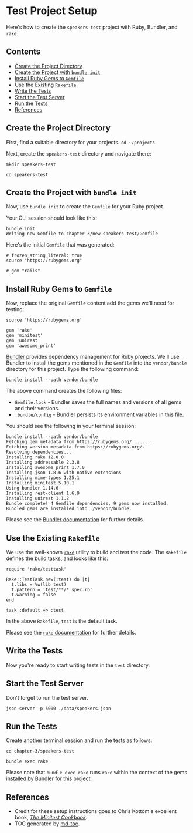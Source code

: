 Test Project Setup
==================
Here's how to create the `speakers-test` project with Ruby, Bundler, and `rake`.

## Contents
- [Create the Project Directory](#create-the-project-directory)
- [Create the Project with `bundle init`](#create-the-project-with-bundle-init)
- [Install Ruby Gems to `Gemfile`](#install-ruby-gems-to-gemfile)
- [Use the Existing `Rakefile`](#use-the-existing-rakefile)
- [Write the Tests](#write-the-tests)
- [Start the Test Server](#start-the-test-server)
- [Run the Tests](#run-the-tests)
- [References](#references)


## Create the Project Directory
First, find a suitable directory for your projects.
`cd ~/projects`

Next, create the `speakers-test` directory and navigate there:
```
mkdir speakers-test

cd speakers-test
```


## Create the Project with `bundle init`
Now, use `bundle init` to create the `Gemfile` for your Ruby project.

Your CLI session should look like this:

```
bundle init
Writing new Gemfile to chapter-3/new-speakers-test/Gemfile
```

Here's the initial `Gemfile` that was generated:

```
# frozen_string_literal: true
source "https://rubygems.org"

# gem "rails"
```


## Install Ruby Gems to `Gemfile`
Now, replace the original `Gemfile` content add the gems we'll need for testing:

```
source 'https://rubygems.org'

gem 'rake'
gem 'minitest'
gem 'unirest'
gem 'awesome_print'
```

[Bundler](http://bundler.io) provides dependency management for Ruby projects.
We'll use Bundler to install the gems mentioned in the `Gemfile` into the
`vendor/bundle` directory for this project. Type the following command:

```
bundle install --path vendor/bundle
```

The above command creates the following files:

* `Gemfile.lock` - Bundler saves the full names and versions of all gems and their versions.
* `.bundle/config` - Bundler persists its environment variables in this file.

You should see the following in your terminal session:

```
bundle install --path vendor/bundle
Fetching gem metadata from https://rubygems.org/........
Fetching version metadata from https://rubygems.org/.
Resolving dependencies...
Installing rake 12.0.0
Installing addressable 2.3.8
Installing awesome_print 1.7.0
Installing json 1.8.6 with native extensions
Installing mime-types 1.25.1
Installing minitest 5.10.1
Using bundler 1.14.6
Installing rest-client 1.6.9
Installing unirest 1.1.2
Bundle complete! 4 Gemfile dependencies, 9 gems now installed.
Bundled gems are installed into ./vendor/bundle.
```

Please see the [Bundler documentation](http://bundler.io) for further details.


## Use the Existing `Rakefile`
We use the well-known [`rake`](http://rake.rubyforge.org) utility to build
and test the code. The `Rakefile` defines the build tasks, and looks like this:

```
require 'rake/testtask'

Rake::TestTask.new(:test) do |t|
  t.libs = %w(lib test)
  t.pattern = 'test/**/*_spec.rb'
  t.warning = false
end

task :default => :test
```

In the above `Rakefile`, `test` is the default task.

Please see the [`rake` documentation](http://rake.rubyforge.org) for further details.


## Write the Tests
Now you're ready to start writing tests in the `test` directory.


## Start the Test Server
Don't forget to run the test server.
```
json-server -p 5000 ./data/speakers.json
```


## Run the Tests
Create another terminal session and run the tests as follows:
```
cd chapter-3/speakers-test

bundle exec rake
```

Please note that `bundle exec rake` runs `rake` within the context of the 
gems installed by Bundler for this project.


## References
* Credit for these setup instructions goes to Chris Kottom's excellent
book, [_The Minitest Cookbook_](https://chriskottom.com/minitestcookbook).
* TOC generated by [md-toc](https://www.npmjs.com/package/md-toc).
